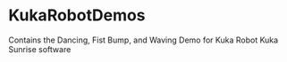 # KukaRobotDemos
Contains the Dancing, Fist Bump, and Waving Demo for Kuka Robot
Kuka Sunrise software
